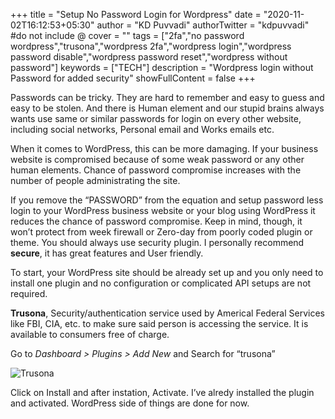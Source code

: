 +++
title = "Setup No Password Login for Wordpress"
date = "2020-11-02T16:12:53+05:30"
author = "KD Puvvadi"
authorTwitter = "kdpuvvadi" #do not include @
cover = ""
tags = ["2fa","no password wordpress","trusona","wordpress 2fa","wordpress login","wordpress password disable","wordpress password reset","wordpress without password"]
keywords = ["TECH"]
description = "Wordpress login without Password for added security"
showFullContent = false
+++

Passwords can be tricky. They are hard to remember and easy to guess and easy to be stolen. And there is Human element and our stupid brains always wants use same or similar passwords for login on every other website, including social networks, Personal email and Works emails etc.

When it comes to WordPress, this can be more damaging. If your business website is compromised because of some weak password or any other human elements. Chance of password compromise increases with the number of people administrating the site.

If you remove the “PASSWORD” from the equation and setup password less login to your WordPress business website or your blog using WordPress it reduces the chance of password compromise. Keep in mind, though, it won’t protect from week firewall or Zero-day from poorly coded plugin or theme. You should always use security plugin. I personally recommend **secure**, it has great features and User friendly.

To start, your WordPress site should be already set up and you only need to install one plugin and no configuration or complicated API setups are not required.

**Trusona**, Security/authentication service used by Americal Federal Services like FBI, CIA, etc. to make sure said person is accessing the service. It is available to consumers free of charge.

Go to *Dashboard &gt; Plugins &gt; Add New* and Search for “trusona”

![Trusona](/image/trusona.jpg)

Click on Install and after instation, Activate. I’ve alredy installed the plugin and activated. WordPress side of things are done for now.